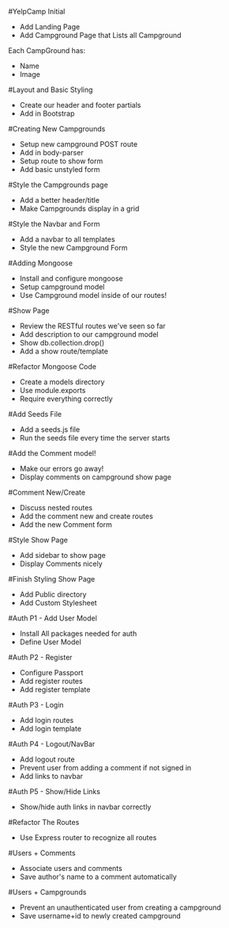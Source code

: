 #YelpCamp Initial

* Add Landing Page
* Add Campground Page that Lists all Campground 

Each CampGround has:
* Name
* Image



#Layout and Basic Styling
* Create our header and footer partials
* Add in Bootstrap



#Creating New Campgrounds
* Setup new campground POST route
* Add in body-parser
* Setup route to show form
* Add basic unstyled form



#Style the Campgrounds page
* Add a better header/title
* Make Campgrounds display in a grid



#Style the Navbar and Form
* Add a navbar to all templates
* Style the new Campground Form



#Adding Mongoose
* Install and configure mongoose
* Setup campground model
* Use Campground model inside of our routes!



#Show Page
* Review the RESTful routes we've seen so far
* Add description to our campground model
* Show db.collection.drop()
* Add a show route/template



#Refactor Mongoose Code
* Create a models directory
* Use module.exports
* Require everything correctly



#Add Seeds File
* Add a seeds.js file
* Run the seeds file every time the server starts



#Add the Comment model!
* Make our errors go away!
* Display comments on campground show page



#Comment New/Create
* Discuss nested routes
* Add the comment new and create routes
* Add the new Comment form



#Style Show Page
* Add sidebar to show page
* Display Comments nicely



#Finish Styling Show Page
* Add Public directory
* Add Custom Stylesheet



#Auth P1 - Add User Model
* Install All packages needed for auth
* Define User Model

#Auth P2 - Register
* Configure Passport
* Add register routes
* Add register template



#Auth P3 - Login
* Add login routes
* Add login template



#Auth P4 - Logout/NavBar
* Add logout route
* Prevent user from adding a comment if not signed in
* Add links to navbar



#Auth P5 - Show/Hide Links
* Show/hide auth links in navbar correctly



#Refactor The Routes
* Use Express router to recognize all routes



#Users + Comments
* Associate users and comments
* Save author's name to a comment automatically



#Users + Campgrounds
* Prevent an unauthenticated user from creating a campground
* Save username+id to newly created campground